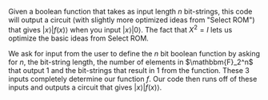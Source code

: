 Given a boolean function that takes as input length $n$ bit-strings, this code will output a circuit (with slightly more optimized ideas from "Select ROM") that gives $|x\rangle|f(x)\rangle$
when you input $|x\rangle|0\rangle$. The fact that $X^2=I$ lets us optimize the basic ideas from Select ROM. 

We ask for input from the user to define the $n$ bit boolean function by asking for $n$, the bit-string length, the number of elements in $\mathbbm{F}_2^n$ that output $1$ and the bit-strings that result in $1$ from the function. These $3$ inputs completely determine our function $f$. Our code then runs off of these inputs and outputs a circuit that gives $|x\rangle|f(x)\rangle$.
